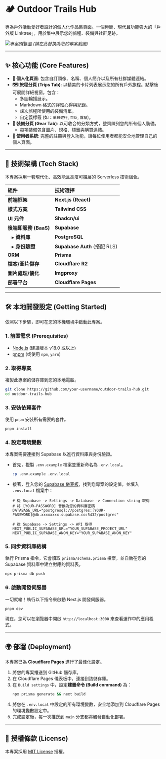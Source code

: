 # 🏕️ Outdoor Trails Hub

專為戶外活動愛好者設計的個人化作品集頁面。一個極簡、現代且功能強大的「戶外版 Linktree」，用於集中展示您的旅程、裝備與社群足跡。

![專案預覽圖](https://via.placeholder.com/1200x600.png?text=Project+Screenshot+Goes+Here)
*(請在此替換為您的專案截圖)*

---

## ✨ 核心功能 (Core Features)

*   **🎨 個人化頁首**: 包含自訂頭像、名稱、個人簡介以及所有社群媒體連結。
*   **🗺️ 旅程分頁 (Trips Tab)**: 以精美的卡片列表展示您的所有戶外旅程。點擊後可展開詳細視窗，包含：
    *   多圖輪播展示。
    *   Markdown 格式的詳細心得與紀錄。
    *   該次旅程所使用的裝備清單。
    *   自定義標籤 (如：`單日健行`, `百岳`, `露營`)。
*   **🎒 裝備分頁 (Gear Tab)**: 以可收合的分類方式，整齊陳列您的所有個人裝備。
    *   每項裝備包含圖片、規格、標籤與購買連結。
*   **🔐 使用者系統**: 完整的註冊與登入功能，讓每位使用者都能安全地管理自己的個人頁面。

---

## 🚀 技術架構 (Tech Stack)

本專案採用一套現代化、高效能且高度可擴展的 Serverless 技術組合。

| 組件 | 技術選擇 |
| :--- | :--- |
| **前端框架** | **Next.js (React)** |
| **樣式方案** | **Tailwind CSS** |
| **UI 元件** | **Shadcn/ui** |
| **後端即服務 (BaaS)** | **Supabase** |
| &nbsp;&nbsp; ▸ **資料庫** | **PostgreSQL** |
| &nbsp;&nbsp; ▸ **身份驗證** | **Supabase Auth** (搭配 RLS) |
| **ORM** | **Prisma** |
| **檔案/圖片儲存** | **Cloudflare R2** |
| **圖片處理/優化** | **Imgproxy** |
| **部署平台** | **Cloudflare Pages** |

---

## 🛠️ 本地開發設定 (Getting Started)

依照以下步驟，即可在您的本機環境中啟動此專案。

### 1. **前置需求 (Prerequisites)**

*   [Node.js](https://nodejs.org/) (建議版本 v18.0 或以上)
*   [pnpm](https://pnpm.io/) (或使用 `npm`, `yarn`)

### 2. **取得專案**

複製此專案的儲存庫到您的本地電腦。
```bash
git clone https://github.com/your-username/outdoor-trails-hub.git
cd outdoor-trails-hub
```

### 3. **安裝依賴套件**

使用 `pnpm` 安裝所有需要的套件。
```bash
pnpm install
```

### 4. **設定環境變數**

本專案需要連接到 Supabase 以進行資料庫與身份驗證。

*   首先，複製 `.env.example` 檔案並重新命名為 `.env.local`。
    ```bash
    cp .env.example .env.local
    ```
*   接著，登入您的 [Supabase 儀表板](https://supabase.com/)，找到您專案的設定值，並填入 `.env.local` 檔案中：

    ```env
    # 從 Supabase -> Settings -> Database -> Connection string 取得
    # 將 [YOUR-PASSWORD] 替換為您的資料庫密碼
    DATABASE_URL="postgresql://postgres:[YOUR-PASSWORD]@db.xxxxxxxx.supabase.co:5432/postgres"

    # 從 Supabase -> Settings -> API 取得
    NEXT_PUBLIC_SUPABASE_URL="YOUR_SUPABASE_PROJECT_URL"
    NEXT_PUBLIC_SUPABASE_ANON_KEY="YOUR_SUPABASE_ANON_KEY"
    ```

### 5. **同步資料庫結構**

執行 Prisma 指令，它會讀取 `prisma/schema.prisma` 檔案，並自動在您的 Supabase 資料庫中建立對應的資料表。
```bash
npx prisma db push
```

### 6. **啟動開發伺服器**

一切就緒！執行以下指令來啟動 Next.js 開發伺服器。
```bash
pnpm dev
```
現在，您可以在瀏覽器中開啟 `http://localhost:3000` 來查看運作中的應用程式。

---

## 🌍 部署 (Deployment)

本專案已為 **Cloudflare Pages** 進行了最佳化設定。

1.  將您的專案推送到 GitHub 儲存庫。
2.  在 Cloudflare Pages 儀表板中，連接到該儲存庫。
3.  在 `Build settings` 中，設定**建置命令 (Build command)** 為：
    ```bash
    npx prisma generate && next build
    ```
4.  將您在 `.env.local` 中設定的所有環境變數，安全地添加到 Cloudflare Pages 的環境變數設定中。
5.  完成設定後，每一次推送到 `main` 分支都將觸發自動化部署。

---

## 📜 授權條款 (License)

本專案採用 [MIT License](LICENSE) 授權。
